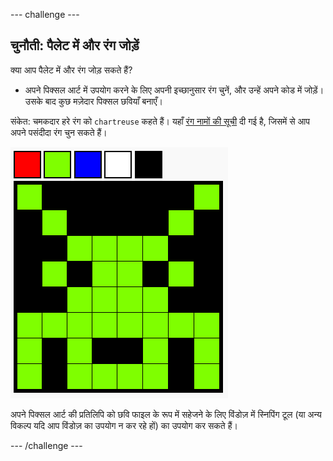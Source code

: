 --- challenge ---
## चुनौती: पैलेट में और रंग जोड़ें

क्या आप पैलेट में और रंग जोड़ सकते हैं?

+ अपने पिक्सल आर्ट में उपयोग करने के लिए अपनी इच्छानुसार रंग चुनें, और उन्हें अपने कोड में जोड़ें। उसके बाद कुछ मज़ेदार पिक्सल छवियाँ बनाएँ।

संकेत: चमकदार हरे रंग को `chartreuse` कहते हैं। यहाँ [रंग नामों की सूची](https://www.w3schools.com/colors/colors_names.asp) दी गई है, जिसमें से आप अपने पसंदीदा रंग चुन सकते हैं।

![screenshot](images/pixel-art-final.png)

अपने पिक्सल आर्ट की प्रतिलिपि को छवि फाइल के रूप में सहेजने के लिए विंडोज़ में स्निपिंग टूल (या अन्य विकल्प यदि आप विंडोज़ का उपयोग न कर रहे हों) का उपयोग कर सकते हैं।

--- /challenge ---
